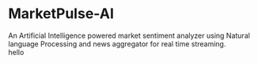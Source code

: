 # MarketPulse-AI
An Artificial Intelligence powered market sentiment analyzer using Natural language Processing and news aggregator for real time streaming.
<br>
hello

